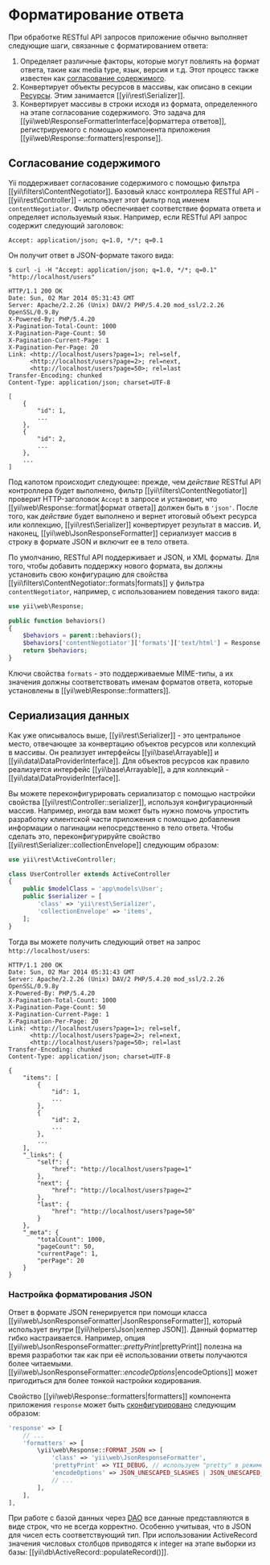 Форматирование ответа
===================

При обработке RESTful API запросов приложение обычно выполняет следующие шаги, связанные с форматированием ответа:

1. Определяет различные факторы, которые могут повлиять на формат ответа, такие как media type, язык, версия и т.д.
   Этот процесс также известен как [согласование содержимого](https://en.wikipedia.org/wiki/Content_negotiation).
2. Конвертирует объекты ресурсов в массивы, как описано в секции [Ресурсы](rest-resources.md).
   Этим занимается [[yii\rest\Serializer]].
3. Конвертирует массивы в строки исходя из формата, определенного на этапе согласование содержимого. Это задача для
   [[yii\web\ResponseFormatterInterface|форматтера ответов]], регистрируемого с помощью компонента приложения
   [[yii\web\Response::formatters|response]].


## Согласование содержимого <span id="content-negotiation"></span>

Yii поддерживает согласование содержимого с помощью фильтра [[yii\filters\ContentNegotiator]]. Базовый класс
контроллера RESTful API - [[yii\rest\Controller]] - использует этот фильтр под именем `contentNegotiator`.
Фильтр обеспечивает соответствие формата ответа и определяет используемый язык. Например, если RESTful API запрос
содержит следующий заголовок:

```
Accept: application/json; q=1.0, */*; q=0.1
```

Он получит ответ в JSON-формате такого вида:

```
$ curl -i -H "Accept: application/json; q=1.0, */*; q=0.1" "http://localhost/users"

HTTP/1.1 200 OK
Date: Sun, 02 Mar 2014 05:31:43 GMT
Server: Apache/2.2.26 (Unix) DAV/2 PHP/5.4.20 mod_ssl/2.2.26 OpenSSL/0.9.8y
X-Powered-By: PHP/5.4.20
X-Pagination-Total-Count: 1000
X-Pagination-Page-Count: 50
X-Pagination-Current-Page: 1
X-Pagination-Per-Page: 20
Link: <http://localhost/users?page=1>; rel=self,
      <http://localhost/users?page=2>; rel=next,
      <http://localhost/users?page=50>; rel=last
Transfer-Encoding: chunked
Content-Type: application/json; charset=UTF-8

[
    {
        "id": 1,
        ...
    },
    {
        "id": 2,
        ...
    },
    ...
]
```

Под капотом происходит следующее: прежде, чем *действие* RESTful API контроллера будет выполнено, фильтр
[[yii\filters\ContentNegotiator]] проверит HTTP-заголовок `Accept` в запросе и установит, что
[[yii\web\Response::format|формат ответа]] должен быть в `'json'`. После того, как *действие* будет выполнено и вернет
итоговый объект ресурса или коллекцию, [[yii\rest\Serializer]] конвертирует результат в массив.
И, наконец, [[yii\web\JsonResponseFormatter]] сериализует массив в строку в формате JSON и включит ее в тело ответа.

По умолчанию, RESTful API поддерживает и JSON, и XML форматы. Для того, чтобы добавить поддержку нового формата,
вы должны установить свою конфигурацию для свойства [[yii\filters\ContentNegotiator::formats|formats]] у фильтра
`contentNegotiator`, например, с использованием поведения такого вида:

```php
use yii\web\Response;

public function behaviors()
{
    $behaviors = parent::behaviors();
    $behaviors['contentNegotiator']['formats']['text/html'] = Response::FORMAT_HTML;
    return $behaviors;
}
```

Ключи свойства `formats` - это поддерживаемые MIME-типы, а их значения должны соответствовать именам
форматов ответа, которые установлены в [[yii\web\Response::formatters]].


## Сериализация данных <span id="data-serializing"></span>

Как уже описывалось выше, [[yii\rest\Serializer]] - это центральное место, отвечающее за конвертацию объектов ресурсов
или коллекций в массивы. Он реализует интерфейсы [[yii\base\Arrayable]] и [[yii\data\DataProviderInterface]].
Для объектов ресурсов как правило реализуется интерфейс [[yii\base\Arrayable]], а для коллекций -
[[yii\data\DataProviderInterface]].

Вы можете переконфигурировать сериализатор с помощью настройки свойства [[yii\rest\Controller::serializer]], используя
конфигурационный массив. Например, иногда вам может быть нужно помочь упростить разработку клиентской части
приложения с помощью добавления информации о пагинации непосредственно в тело ответа. Чтобы сделать это,
переконфигурируйте свойство [[yii\rest\Serializer::collectionEnvelope]] следующим образом:


```php
use yii\rest\ActiveController;

class UserController extends ActiveController
{
    public $modelClass = 'app\models\User';
    public $serializer = [
        'class' => 'yii\rest\Serializer',
        'collectionEnvelope' => 'items',
    ];
}
```

Тогда вы можете получить следующий ответ на запрос `http://localhost/users`:

```
HTTP/1.1 200 OK
Date: Sun, 02 Mar 2014 05:31:43 GMT
Server: Apache/2.2.26 (Unix) DAV/2 PHP/5.4.20 mod_ssl/2.2.26 OpenSSL/0.9.8y
X-Powered-By: PHP/5.4.20
X-Pagination-Total-Count: 1000
X-Pagination-Page-Count: 50
X-Pagination-Current-Page: 1
X-Pagination-Per-Page: 20
Link: <http://localhost/users?page=1>; rel=self,
      <http://localhost/users?page=2>; rel=next,
      <http://localhost/users?page=50>; rel=last
Transfer-Encoding: chunked
Content-Type: application/json; charset=UTF-8

{
    "items": [
        {
            "id": 1,
            ...
        },
        {
            "id": 2,
            ...
        },
        ...
    ],
    "_links": {
        "self": {
            "href": "http://localhost/users?page=1"
        },
        "next": {
            "href": "http://localhost/users?page=2"
        },
        "last": {
            "href": "http://localhost/users?page=50"
        }
    },
    "_meta": {
        "totalCount": 1000,
        "pageCount": 50,
        "currentPage": 1,
        "perPage": 20
    }
}
```

### Настройка форматирования JSON

Ответ в формате JSON генерируется при помощи класса [[yii\web\JsonResponseFormatter|JsonResponseFormatter]], который
использует внутри [[yii\helpers\Json|хелпер JSON]]. Данный форматтер гибко настраивается. Например, 
опция [[yii\web\JsonResponseFormatter::$prettyPrint|$prettyPrint]] полезна на время разработки так как при
её использовании ответы получаются более читаемыми. [[yii\web\JsonResponseFormatter::$encodeOptions|$encodeOptions]]
может пригодиться для более тонкой настройки кодирования.

Свойство [[yii\web\Response::formatters|formatters]] компонента приложения `response` может быть
[сконфигурировано](concept-configurations.md) следующим образом:

```php
'response' => [
    // ...
    'formatters' => [
        \yii\web\Response::FORMAT_JSON => [
            'class' => 'yii\web\JsonResponseFormatter',
            'prettyPrint' => YII_DEBUG, // используем "pretty" в режиме отладки
            'encodeOptions' => JSON_UNESCAPED_SLASHES | JSON_UNESCAPED_UNICODE,
            // ...
        ],
    ],
],
```

При работе с базой данных через [DAO](db-dao.md) все данные представляются в виде строк, что не всегда корректно.
Особенно учитывая, что в JSON для чисел есть соответствующий тип. При использовании ActiveRecord значения числовых
столбцов приводятся к integer на этапе выборки из базы: [[yii\db\ActiveRecord::populateRecord()]].
